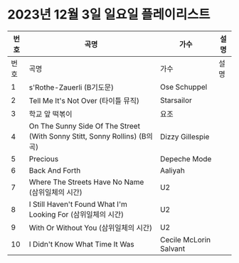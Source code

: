 # 2023년 12월 3일 일요일 플레이리스트

| 번호 | 곡명 | 가수 | 설명 |
|------|------|------|------|
| 번호 | 곡명 | 가수 | 설명 |
| 1 | s'Rothe-Zauerli (B기도문) | Ose Schuppel |  |
| 2 | Tell Me It's Not Over (타이틀 뮤직) | Starsailor |  |
| 3 | 학교 앞 떡볶이 | 요조 |  |
| 4 | On The Sunny Side Of The Street (With Sonny Stitt, Sonny Rollins) (B의 곡) | Dizzy Gillespie |  |
| 5 | Precious | Depeche Mode |  |
| 6 | Back And Forth | Aaliyah |  |
| 7 | Where The Streets Have No Name (삼위일체의 시간) | U2 |  |
| 8 | I Still Haven't Found What I'm Looking For (삼위일체의 시간) | U2 |  |
| 9 | With Or Without You (삼위일체의 시간) | U2 |  |
| 10 | I Didn't Know What Time It Was | Cecile McLorin Salvant |  |
